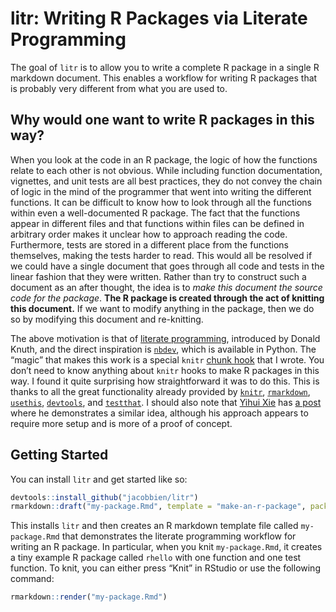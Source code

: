 
<!-- README.md is generated from README.Rmd. Please edit that file -->

# litr: Writing R Packages via Literate Programming

<!-- badges: start -->
<!-- badges: end -->

The goal of `litr` is to allow you to write a complete R package in a
single R markdown document. This enables a workflow for writing R
packages that is probably very different from what you are used to.

## Why would one want to write R packages in this way?

When you look at the code in an R package, the logic of how the
functions relate to each other is not obvious. While including function
documentation, vignettes, and unit tests are all best practices, they do
not convey the chain of logic in the mind of the programmer that went
into writing the different functions. It can be difficult to know how to
look through all the functions within even a well-documented R package.
The fact that the functions appear in different files and that functions
within files can be defined in arbitrary order makes it unclear how to
approach reading the code. Furthermore, tests are stored in a different
place from the functions themselves, making the tests harder to read.
This would all be resolved if we could have a single document that goes
through all code and tests in the linear fashion that they were written.
Rather than try to construct such a document as an after thought, the
idea is to *make this document the source code for the package*. **The R
package is created through the act of knitting this document.** If we
want to modify anything in the package, then we do so by modifying this
document and re-knitting.

The above motivation is that of [literate
programming](https://en.wikipedia.org/wiki/Literate_programming),
introduced by Donald Knuth, and the direct inspiration is
[`nbdev`](https://nbdev.fast.ai/), which is available in Python. The
“magic” that makes this work is a special `knitr` [chunk
hook](https://yihui.org/knitr/hooks/) that I wrote. You don’t need to
know anything about `knitr` hooks to make R packages in this way. I
found it quite surprising how straightforward it was to do this. This is
thanks to all the great functionality already provided by
[`knitr`](https://yihui.org/knitr/),
[`rmarkdown`](https://rmarkdown.rstudio.com/docs/index.html),
[`usethis`](https://usethis.r-lib.org/),
[`devtools`](https://devtools.r-lib.org/), and
[`testthat`](https://testthat.r-lib.org/). I should also note that
[Yihui Xie](https://yihui.org/en/) has [a post](https://yihui.org/rlp/)
where he demonstrates a similar idea, although his approach appears to
require more setup and is more of a proof of concept.

## Getting Started

You can install `litr` and get started like so:

``` r
devtools::install_github("jacobbien/litr")
rmarkdown::draft("my-package.Rmd", template = "make-an-r-package", package = "litr")
```

This installs `litr` and then creates an R markdown template file called
`my-package.Rmd` that demonstrates the literate programming workflow for
writing an R package. In particular, when you knit `my-package.Rmd`, it
creates a tiny example R package called `rhello` with one function and
one test function. To knit, you can either press “Knit” in RStudio or
use the following command:

``` r
rmarkdown::render("my-package.Rmd")
```
